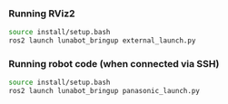 ### Running RViz2
```bash
source install/setup.bash
ros2 launch lunabot_bringup external_launch.py
```

### Running robot code (when connected via SSH)
```bash
source install/setup.bash
ros2 launch lunabot_bringup panasonic_launch.py
```
